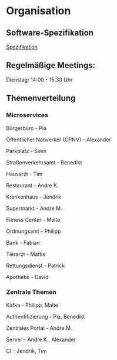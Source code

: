 # Organisation

## Software-Spezifikation
[Spezifikation](./spezifikation.md)

## Regelmäßige Meetings:

Dienstag: 14:00 - 15:30 Uhr

## Themenverteilung

### Microservices

Bürgerbüro - Pia

Öffentlicher Nahverker (ÖPNV) - Alexander

Parkplatz - Sven

Straßenverkehrsamt - Benedikt

Hausarzt - Tim

Restaurant - Andre K.

Krankenhaus - Jendrik

Supermarkt - Andre M.

Fitness Center - Malte

Ordnungsamt - Philipp

Bank - Fabian

Tierarzt - Mattis

Rettungsdienst - Patrick

Apotheke - David

### Zentrale Themen

Kafka - Philipp, Malte

Authentifizierung - Pia, Benedikt

Zentrales Portal - Andre M.

Server - Andre K., Alexander

CI - Jendrik, Tim

